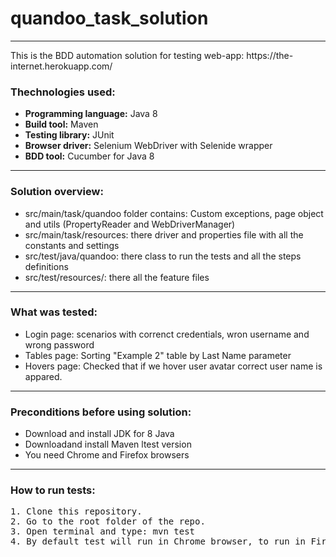 # quandoo_task_solution
<hr/>
<p>This is the BDD automation solution for testing web-app: https://the-internet.herokuapp.com/</p>

<h3>Thechnologies used:</h3>
<ul>
<li><b>Programming language:</b> Java 8</li>
<li><b>Build tool:</b> Maven</li>
<li><b>Testing library:</b> JUnit</li>
<li><b>Browser driver:</b> Selenium WebDriver with Selenide wrapper</li>
<li><b>BDD tool:</b> Cucumber for Java 8
</ul>
<hr/>

<h3>Solution overview:</h3>

<ul>
<li>src/main/task/quandoo folder contains: Custom exceptions, page object and utils (PropertyReader and WebDriverManager)</li>
<li>src/main/task/resources: there driver and properties file with all the constants and settings</li>
<li>src/test/java/quandoo: there class to run the tests and all the steps definitions</li>
<li>src/test/resources/: there all the feature files</li>
</ul>
<hr/>

<h3>What was tested:</h3>
<ul>
<li>Login page: scenarios with correnct credentials, wron username and wrong password</li>
<li>Tables page: Sorting "Example 2" table by Last Name parameter</li>
<li>Hovers page: Checked that if we hover user avatar correct user name is appared.</li>
</ul>
<hr/>

<h3>Preconditions before using solution:</h3>
<ul>
<li>Download and install JDK for 8 Java</li>
<li>Downloadand install Maven ltest version</li>
<li>You need Chrome and Firefox browsers</li>
</ul>
<hr/>

<h3>How to run tests:</h3>
<p><pre>
1. Clone this repository. 
2. Go to the root folder of the repo. 
3. Open terminal and type: mvn test 
4. By default test will run in Chrome browser, to run in FireFox in config.properties file set: firefox for browser property</pre></p>

